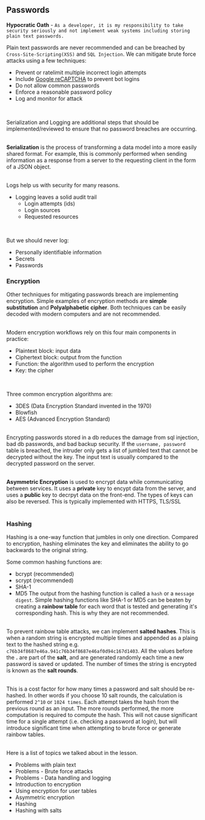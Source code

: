## Passwords

**Hypocratic Oath** - `As a developer, it is my responsibility to take security seriously and not implement weak systems including storing plain text passwords.` <br>

Plain text passwords are never recommended and can be breached by `Cross-Site-Scripting(XSS)` and `SQL Injection`. We can mitigate brute force attacks using a few techniques:
- Prevent or ratelimit multiple incorrect login attempts
- Include <a target="_blank" href="https://developers.google.com/recaptcha/docs/v3">Google reCAPTCHA</a> to prevent bot logins
- Do not allow common passwords
- Enforce a reasonable password policy
- Log and monitor for attack
<br>

Serialization and Logging are additional steps that should be implemented/reviewed to ensure that no password breaches are occurring. <br><br>

**Serialization** is the process of transforming a data model into a more easily shared format. For example, this is commonly performed when sending information as a response from a server to the requesting client in the form of a JSON object.
<br><br>

Logs help us with security for many reasons.
- Logging leaves a solid audit trail
    - Login attempts (ids)
    - Login sources
    - Requested resources
<br>

But we should never log:
- Personally identifiable information
- Secrets
- Passwords

### Encryption
Other techniques for mitigating passwords breach are implementing encryption. Simple examples of encryption methods are **simple substitution** and **Polyalphabetic cipher**. Both techniques can be easily decoded with modern computers and are not recommended.<br><br>

Modern encryption workflows rely on this four main components in practice:
- Plaintext block: input data
- Ciphertext block: output from the function
- Function: the algorithm used to perform the encryption
- Key: the cipher
<br>

Three common encryption algorithms are:
- 3DES (Data Encryption Standard invented in the 1970)
- Blowfish
- AES (Advanced Encryption Standard)
<br><br>

Encrypting passwords stored in a db reduces the damage from sql injection, bad db passwords, and bad backup security. If the `username, password` table is breached, the intruder only gets a list of jumbled text that cannot be decrypted without the key. The input text is usually compared to the decrypted password on the server.<br><br>

**Asymmetric Encryption** is used to encrypt data while communicating between services. It uses a **private** key to encypt data from the server, and uses a **public** key to decrpyt data on the front-end. The types of keys can also be reversed. This is typically implemented with HTTPS, TLS/SSL<br><br>


### Hashing
Hashing is a one-way function that jumbles in only one direction. Compared to encryption, hashing eliminates the key and eliminates the ability to go backwards to the original string.

Some common hashing functions are:
- bcrypt (recommended)
- scrypt (recommended)
- SHA-1
- MD5
The output from the hashing function is called a `hash` or a `message digest`. Simple hashing functions like SHA-1 or MD5 can be beaten by creating a **rainbow table** for each word that is tested and generating it's corresponding hash. This is why they are not recommended.
<br><br>

To prevent rainbow table attacks, we can implement **salted hashes**. This is when a random string is encrypted multiple times and appended as a plaing text to the hashed string e.g.  `c76b34f8687e46a.941c76b34f8687e46af0d94c167d1403`. All the values before the **.** are part of the **salt**, and are generated randomly each time a new password is saved or updated. The number of times the string is encrypted is known as the **salt rounds**.
<br><br>

This is a cost factor for how many times a password and salt should be re-hashed. In other words if you choose 10 salt rounds, the calculation is performed `2^10` or `1024 times`. Each attempt takes the hash from the previous round as an input. The more rounds performed, the more computation is required to compute the hash. This will not cause significant time for a single attempt (i.e. checking a password at login), but will introduce significant time when attempting to brute force or generate rainbow tables.
<br><br>


Here is a list of topics we talked about in the lesson.
- Problems with plain text
- Problems - Brute force attacks
- Problems - Data handling and logging
- Introduction to encryption
- Using encryption for user tables
- Asymmetric encryption
- Hashing
- Hashing with salts